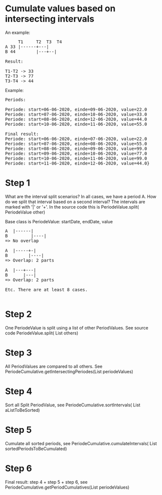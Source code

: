 # Cumulate values based on intersecting intervals

An example: 

<pre>
     T1     T2  T3  T4
A 33 |------+---|
B 44        |---+--|

Result: 

T1-T2 -> 33
T2-T3 -> 77
T3-T4 -> 44
</pre>

Example: 

<pre>
Periods: 

Periode: start=06-06-2020, einde=09-06-2020, value=22.0
Periode: start=07-06-2020, einde=10-06-2020, value=33.0
Periode: start=08-06-2020, einde=12-06-2020, value=44.0
Periode: start=10-06-2020, einde=11-06-2020, value=55.0

Final result: 
Periode: start=06-06-2020, einde=07-06-2020, value=22.0
Periode: start=07-06-2020, einde=08-06-2020, value=55.0
Periode: start=08-06-2020, einde=09-06-2020, value=99.0
Periode: start=09-06-2020, einde=10-06-2020, value=77.0
Periode: start=10-06-2020, einde=11-06-2020, value=99.0
Periode: start=11-06-2020, einde=12-06-2020, value=44.0}
</pre>

# Step 1

What are the interval split scenarios? In all cases, we have a period A. How do we split that interval based on a second interval? 
The intervals are marked with '|' or '+'. In the source code this is PeriodeValue.split( PeriodeValue other)

Base class is PeriodeValue: startDate, endDate, value

<pre>
A  |------|
B         |----|
=> No overlap

A  |-----+-|
B        |----|
=> Overlap: 2 parts 

A  |---+---|
B      |---|
=> Overlap: 2 parts 

Etc. There are at least 8 cases. 

</pre>

# Step 2

One PeriodeValue is split using a list of other PeriodValues. See source code PeriodeValue.split( List<PeriodeValue> others)

# Step 3

All PeriodValues are compared to all others. See PeriodeCumulative.getIntersectingPeriodes(List<PeriodeValue> periodeValues)

# Step 4 

Sort all Split PeriodValue, see PeriodeCumulative.sortIntervals( List<PeriodeValue> aListToBeSorted)

# Step 5

Cumulate all sorted periods, see PeriodeCumulative.cumulateIntervals( List<PeriodeValue> sortedPeriodsToBeCumulated)

# Step 6

Final result: step 4 + step 5 + step 6, see PeriodeCumulative.getPeriodCumulatives(List<PeriodeValue> periodeValues)